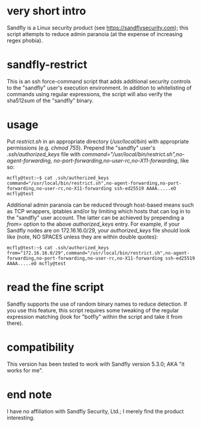 # very short intro
Sandfly is a Linux security product (see https://sandflysecurity.com); this script attempts to reduce admin paranoia (at the expense of increasing regex phobia).

# sandfly-restrict
This is an ssh force-command script that adds additional security controls to the "sandfly" user's execution environment. In addition to whitelisting of commands using regular expressions, the script will also verify the sha512sum of the "sandfly" binary.

# usage
Put _restrict.sh_ in an appropriate directory (_/usr/local/bin_) with appropriate permissions (e.g. _chmod 755_). 
Prepend the "sandfly" user's _.ssh/authorized_keys_ file with _command="/usr/local/bin/restrict.sh",no-agent-forwarding,
no-port-forwarding,no-user-rc,no-X11-forwarding_, like so:
```
mcfly@test:~$ cat .ssh/authorized_keys
command="/usr/local/bin/restrict.sh",no-agent-forwarding,no-port-forwarding,no-user-rc,no-X11-forwarding ssh-ed25519 AAAA.....eO mcfly@test
```
Additional admin paranoia can be reduced through host-based means such as TCP wrappers, iptables and/or by limiting which hosts that can log in to the "sandfly" user account. The latter can be achieved by prepending a _from=_ option to the above _authorized_keys_ entry. For example, if your Sandfly nodes are on 172.16.16.0/29, your _authorized_keys_ file should look like (note, NO SPACES unless they are within double quotes):
```
mcfly@test:~$ cat .ssh/authorized_keys
from="172.16.16.0/29",command="/usr/local/bin/restrict.sh",no-agent-forwarding,no-port-forwarding,no-user-rc,no-X11-forwarding ssh-ed25519 AAAA.....eO mcfly@test
```

# read the fine script
Sandfly supports the use of random binary names to reduce detection. If you use this feature, this script requires some tweaking of the regular expression matching (look for "botfly" within the script and take it from there). 

# compatibility
This version has been tested to work with Sandfly version 5.3.0; AKA "it works for me". 

# end note
I have no affiliation with Sandfly Security, Ltd.; I merely find the product interesting.
